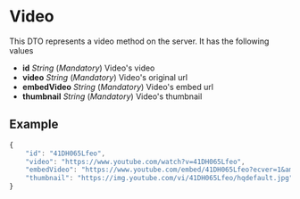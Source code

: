 # Video

This DTO represents a video method on the server. It has the following values
- **id** _String_ (_Mandatory_) Video's video
- **video** _String_ (_Mandatory_) Video's original url
- **embedVideo** _String_ (_Mandatory_) Video's embed url
- **thumbnail** _String_ (_Mandatory_) Video's thumbnail

## Example

```javascript
{
    "id": "41DH065Lfeo",
    "video": "https://www.youtube.com/watch?v=41DH065Lfeo",
    "embedVideo": "https://www.youtube.com/embed/41DH065Lfeo?ecver=1&amp;iv_load_policy=1&amp;yt:stretch=16:9&amp;autohide=1&amp;color=red&amp;",
    "thumbnail": "https://img.youtube.com/vi/41DH065Lfeo/hqdefault.jpg"
}
```
